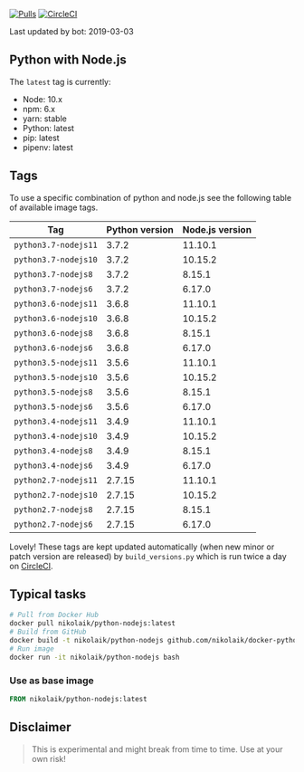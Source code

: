 [![Pulls](https://img.shields.io/docker/pulls/nikolaik/python-nodejs.svg?style=flat-square)](https://hub.docker.com/r/nikolaik/python-nodejs/)
[![CircleCI](https://img.shields.io/circleci/project/github/nikolaik/docker-python-nodejs.svg?style=flat-square)](https://circleci.com/gh/nikolaik/docker-python-nodejs)

Last updated by bot: 2019-03-03

## Python with Node.js
The `latest` tag is currently:

- Node: 10.x
- npm: 6.x
- yarn: stable
- Python: latest
- pip: latest
- pipenv: latest

## Tags
To use a specific combination of python and node.js see the following table of available image tags.

Tag | Python version | Node.js version
--- | --- | ---
`python3.7-nodejs11` | 3.7.2 | 11.10.1
`python3.7-nodejs10` | 3.7.2 | 10.15.2
`python3.7-nodejs8` | 3.7.2 | 8.15.1
`python3.7-nodejs6` | 3.7.2 | 6.17.0
`python3.6-nodejs11` | 3.6.8 | 11.10.1
`python3.6-nodejs10` | 3.6.8 | 10.15.2
`python3.6-nodejs8` | 3.6.8 | 8.15.1
`python3.6-nodejs6` | 3.6.8 | 6.17.0
`python3.5-nodejs11` | 3.5.6 | 11.10.1
`python3.5-nodejs10` | 3.5.6 | 10.15.2
`python3.5-nodejs8` | 3.5.6 | 8.15.1
`python3.5-nodejs6` | 3.5.6 | 6.17.0
`python3.4-nodejs11` | 3.4.9 | 11.10.1
`python3.4-nodejs10` | 3.4.9 | 10.15.2
`python3.4-nodejs8` | 3.4.9 | 8.15.1
`python3.4-nodejs6` | 3.4.9 | 6.17.0
`python2.7-nodejs11` | 2.7.15 | 11.10.1
`python2.7-nodejs10` | 2.7.15 | 10.15.2
`python2.7-nodejs8` | 2.7.15 | 8.15.1
`python2.7-nodejs6` | 2.7.15 | 6.17.0

Lovely! These tags are kept updated automatically (when new minor or patch version are released) by `build_versions.py` which is run twice a day on [CircleCI](https://circleci.com/gh/nikolaik/docker-python-nodejs).

## Typical tasks
```bash
# Pull from Docker Hub
docker pull nikolaik/python-nodejs:latest
# Build from GitHub
docker build -t nikolaik/python-nodejs github.com/nikolaik/docker-python-nodejs
# Run image
docker run -it nikolaik/python-nodejs bash
```

### Use as base image
```Dockerfile
FROM nikolaik/python-nodejs:latest
```

## Disclaimer
> This is experimental and might break from time to time. Use at your own risk!

